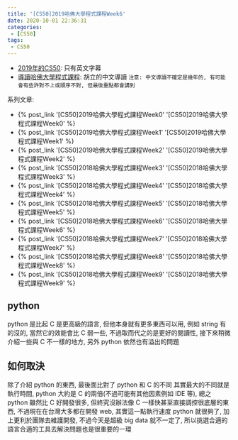 ```yaml
---
title: '[CS50]2019哈佛大學程式課程Week6'
date: 2020-10-01 22:36:31
categories:
 - [CS50]
tags:
 - CS50
---
```


- [2019年的CS50](https://sihhanwang.github.io/2019/04/09/hexo-tutorial/): 只有英文字幕
- [導讀哈佛大學程式課程](https://www.lidemy.com/courses/192307/lectures/3062865): 胡立的中文導讀
`注意: 中文導讀不確定是幾年的, 有可能會有些許對不上或順序不對, 但最後重點都會講到`

系列文章:
- {% post_link '[CS50]2019哈佛大學程式課程Week0' '[CS50]2019哈佛大學程式課程Week0' %}
- {% post_link '[CS50]2019哈佛大學程式課程Week1' '[CS50]2019哈佛大學程式課程Week1' %}
- {% post_link '[CS50]2019哈佛大學程式課程Week2' '[CS50]2019哈佛大學程式課程Week2' %}
- {% post_link '[CS50]2018哈佛大學程式課程Week3' '[CS50]2018哈佛大學程式課程Week3' %}
- {% post_link '[CS50]2018哈佛大學程式課程Week4' '[CS50]2018哈佛大學程式課程Week4' %}
- {% post_link '[CS50]2018哈佛大學程式課程Week5' '[CS50]2018哈佛大學程式課程Week5' %}
- {% post_link '[CS50]2018哈佛大學程式課程Week6' '[CS50]2018哈佛大學程式課程Week6' %}
- {% post_link '[CS50]2018哈佛大學程式課程Week7' '[CS50]2018哈佛大學程式課程Week7' %}
- {% post_link '[CS50]2018哈佛大學程式課程Week8' '[CS50]2018哈佛大學程式課程Week8' %}
- {% post_link '[CS50]2018哈佛大學程式課程Week9' '[CS50]2018哈佛大學程式課程Week9' %}

## python

python 是比起 C 是更高級的語言, 但他本身就有更多東西可以用, 例如 string 有的沒的, 當然它的效能會比 C 弱一些, 不過取而代之的是更好的閱讀性, 接下來稍微介紹一些與 C 不一樣的地方, 另外 python 依然也有溢出的問題

## 如何取決

除了介紹 python 的東西, 最後面比對了 python 和 C 的不同
其實最大的不同就是執行時間, python 大約是 C 的兩倍(不過可能有其他因素例如 IDE 等), 總之 python 雖然比 C 好開發很多, 但終究沒辦法像 C 一樣快甚至直接調控很底層的東西, 不過現在在台灣大多都在開發 web, 其實這一點執行速度 python 就很夠了, 加上更利於團隊去維護開發, 不過今天是超級 big data 就不一定了, 所以挑選合適的語言合適的工具去解決問題也是很重要的一環
